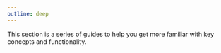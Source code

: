 ```yaml
---
outline: deep
---
```


This section is a series of guides to help you get more familiar with key concepts and functionality.
